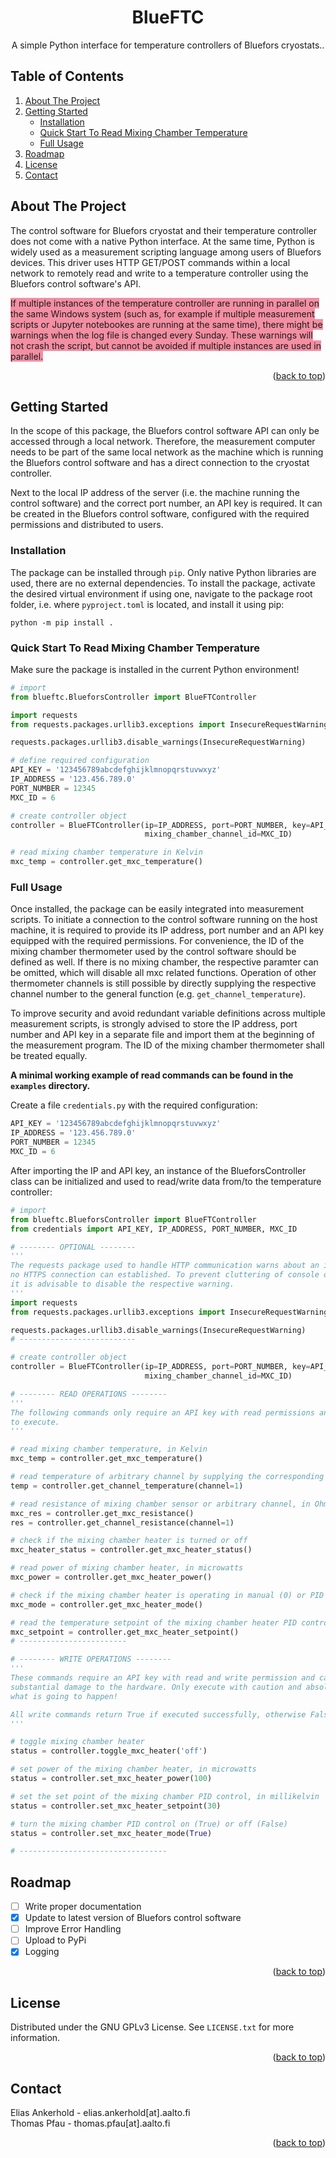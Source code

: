 <a name="readme-top"></a>

<div align="center">
  <h1 align="center">BlueFTC</h1>

  <p align="center">
    A simple Python interface for temperature controllers of Bluefors cryostats..
  </p>
</div>

<!-- TABLE OF CONTENTS -->
## Table of Contents
  <ol>
    <li>
      <a href="#about-the-project">About The Project</a>
    </li>
    <li>
      <a href="#getting-started">Getting Started</a>
      <ul>
        <li><a href="#installation">Installation</a></li>
        <li><a href="#quick-start-to-read-mixing-chamber-temperature">Quick Start To Read Mixing Chamber Temperature</a></li>
        <li><a href="#full-usage">Full Usage</a></li>
      </ul>
    </li>
    <li><a href="#roadmap">Roadmap</a></li>
    <li><a href="#license">License</a></li>
    <li><a href="#contact">Contact</a></li>
  </ol>

<!-- ABOUT THE PROJECT -->

## About The Project

The control software for Bluefors cryostat and their temperature controller does not come with a native Python interface. At the same time, Python is widely used as a measurement scripting language among users of Bluefors devices. This driver uses HTTP GET/POST commands within a local network to remotely read and write to a temperature controller using the Bluefors control software's API.

<span style="background-color:rgba(243, 128, 151, 0.89)">If multiple instances of the temperature controller are running in parallel on the same Windows system (such as, for example if multiple measurement scripts or Jupyter notebookes are running at the same time), there might be warnings when the log file is changed every Sunday. These warnings will not crash the script, but cannot be avoided if multiple instances are used in parallel.</span>

<p align="right">(<a href="#readme-top">back to top</a>)</p>

<!-- GETTING STARTED -->

## Getting Started
In the scope of this package, the Bluefors control software API can only be accessed through a local network. Therefore, the measurement computer needs to be part of the same local network as the machine which is running the Bluefors control software and has a direct connection to the cryostat controller.

Next to the local IP address of the server (i.e. the machine running the control software) and the correct port number, an API key is required. It can be created in the Bluefors control software, configured with the required permissions and distributed to users.

<!-- INSTALLATION -->

### Installation

The package can be installed through `pip`. Only native Python libraries are used, there are no external dependencies.
To install the package, activate the desired virtual environment if using one, navigate to the package root folder, i.e. where `pyproject.toml` is located, and install it using pip:

```shell
python -m pip install .
```

<!-- QUICK START TO READ MIXING CHAMBER TEMPERATURE -->

### Quick Start To Read Mixing Chamber Temperature

Make sure the package is installed in the current Python environment!

```python
# import
from blueftc.BlueforsController import BlueFTController

import requests
from requests.packages.urllib3.exceptions import InsecureRequestWarning

requests.packages.urllib3.disable_warnings(InsecureRequestWarning)

# define required configuration
API_KEY = '123456789abcdefghijklmnopqrstuvwxyz'
IP_ADDRESS = '123.456.789.0'
PORT_NUMBER = 12345
MXC_ID = 6

# create controller object
controller = BlueFTController(ip=IP_ADDRESS, port=PORT_NUMBER, key=API_KEY, 
                              mixing_chamber_channel_id=MXC_ID)

# read mixing chamber temperature in Kelvin
mxc_temp = controller.get_mxc_temperature()
```

<!-- FULL USAGE -->

### Full Usage

Once installed, the package can be easily integrated into measurement scripts. To initiate a connection to the control software running on the host machine, it is required to provide its IP address, port number and an API key equipped with the required permissions. For convenience, the ID of the mixing chamber thermometer used by the control software should be defined as well. If there is no mixing chamber, the respective paramter can be omitted, which will disable all mxc related functions. Operation of other thermometer channels is still possible by directly supplying the respective channel number to the general function (e.g. ``get_channel_temperature``).

To improve security and avoid redundant variable definitions across multiple measurement scripts, is strongly advised to store the IP address, port number and API key in a separate file and import them at the beginning of the measurement program. The ID of the mixing chamber thermometer shall be treated equally.

**A minimal working example of read commands can be found in the `examples` directory.**

Create a file `credentials.py` with the required configuration:

```python
API_KEY = '123456789abcdefghijklmnopqrstuvwxyz'
IP_ADDRESS = '123.456.789.0'
PORT_NUMBER = 12345
MXC_ID = 6

```

After importing the IP and API key, an instance of the BlueforsController class can be initialized and used to read/write data from/to the temperature controller:

```python
# import
from blueftc.BlueforsController import BlueFTController
from credentials import API_KEY, IP_ADDRESS, PORT_NUMBER, MXC_ID

# -------- OPTIONAL --------
'''
The requests package used to handle HTTP communication warns about an insecure connection if 
no HTTPS connection can established. To prevent cluttering of console outputs and log files, 
it is advisable to disable the respective warning.
'''
import requests
from requests.packages.urllib3.exceptions import InsecureRequestWarning

requests.packages.urllib3.disable_warnings(InsecureRequestWarning)
# --------------------------

# create controller object
controller = BlueFTController(ip=IP_ADDRESS, port=PORT_NUMBER, key=API_KEY, 
                              mixing_chamber_channel_id=MXC_ID)

# -------- READ OPERATIONS --------
'''
The following commands only require an API key with read permissions and are always safe 
to execute.
'''

# read mixing chamber temperature, in Kelvin
mxc_temp = controller.get_mxc_temperature()

# read temperature of arbitrary channel by supplying the corresponding channel ID, in Kelvin
temp = controller.get_channel_temperature(channel=1)

# read resistance of mixing chamber sensor or arbitrary channel, in Ohm
mxc_res = controller.get_mxc_resistance()
res = controller.get_channel_resistance(channel=1)

# check if the mixing chamber heater is turned or off
mxc_heater_status = controller.get_mxc_heater_status()

# read power of mixing chamber heater, in microwatts
mxc_power = controller.get_mxc_heater_power()

# check if the mixing chamber heater is operating in manual (0) or PID (1) mode
mxc_mode = controller.get_mxc_heater_mode()

# read the temperature setpoint of the mixing chamber heater PID control, in Kelvin
mxc_setpoint = controller.get_mxc_heater_setpoint()
# ------------------------

# -------- WRITE OPERATIONS --------
'''
These commands require an API key with read and write permission and can potentially cause 
substantial damage to the hardware. Only execute with caution and absolute certainty of 
what is going to happen!

All write commands return True if executed successfully, otherwise False.
'''

# toggle mixing chamber heater
status = controller.toggle_mxc_heater('off')

# set power of the mixing chamber heater, in microwatts
status = controller.set_mxc_heater_power(100)

# set the set point of the mixing chamber PID control, in millikelvin
status = controller.set_mxc_heater_setpoint(30)

# turn the mixing chamber PID control on (True) or off (False)
status = controller.set_mxc_heater_mode(True)

# ---------------------------------

```

<!-- ROADMAP -->

## Roadmap

- [ ] Write proper documentation
- [x] Update to latest version of Bluefors control software
- [ ] Improve Error Handling
- [ ] Upload to PyPi
- [x] Logging

<p align="right">(<a href="#readme-top">back to top</a>)</p>

<!-- LICENSE -->

## License

Distributed under the GNU GPLv3 License. See `LICENSE.txt` for more information.

<p align="right">(<a href="#readme-top">back to top</a>)</p>

<!-- CONTACT -->

## Contact

Elias Ankerhold - elias.ankerhold[at].aalto.fi <br>
Thomas Pfau - thomas.pfau[at].aalto.fi

<p align="right">(<a href="#readme-top">back to top</a>)</p>
